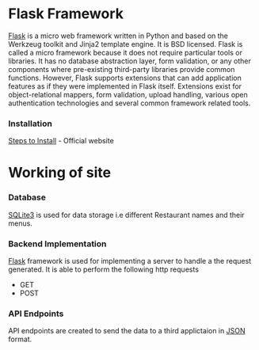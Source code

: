 # Flask Framework

[Flask](http://flask.pocoo.org/) is a micro web framework written in Python and based on the Werkzeug toolkit and Jinja2 template engine. It is BSD licensed.
Flask is called a micro framework because it does not require particular tools or libraries. 
It has no database abstraction layer, form validation, or any other components where pre-existing third-party libraries provide common functions. 
However, Flask supports extensions that can add application features as if they were implemented in Flask itself. Extensions exist for object-relational mappers, form validation, upload handling, various open authentication technologies and several common framework related tools.

### Installation

[Steps to Install](http://flask.pocoo.org/docs/0.12/installation/) - Official website

# Working of site

### Database
[SQLite3](https://www.sqlite.org/) is used for data storage i.e different Restaurant names and their menus.

### Backend Implementation
[Flask](http://flask.pocoo.org/) framework is used for implementing a server to handle a the request generated. It is able to perform the following http requests
* GET
* POST

### API Endpoints
API endpoints are created to send the data to a third applictaion in [JSON](www.json.org/) format. 
